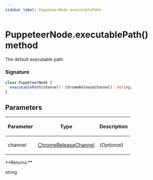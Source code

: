 ```yaml
---
sidebar_label: PuppeteerNode.executablePath
---
```


# PuppeteerNode.executablePath() method

The default executable path.

### Signature

```typescript
class PuppeteerNode {
  executablePath(channel?: ChromeReleaseChannel): string;
}
```

## Parameters

<table><thead><tr><th>

Parameter

</th><th>

Type

</th><th>

Description

</th></tr></thead>
<tbody><tr><td>

channel

</td><td>

[ChromeReleaseChannel](./puppeteer.chromereleasechannel.md)

</td><td>

_(Optional)_

</td></tr>
</tbody></table>
**Returns:**

string
